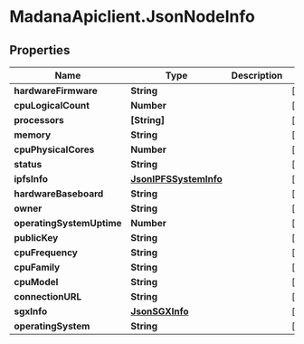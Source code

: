 # MadanaApiclient.JsonNodeInfo

## Properties

Name | Type | Description | Notes
------------ | ------------- | ------------- | -------------
**hardwareFirmware** | **String** |  | [optional] 
**cpuLogicalCount** | **Number** |  | [optional] 
**processors** | **[String]** |  | [optional] 
**memory** | **String** |  | [optional] 
**cpuPhysicalCores** | **Number** |  | [optional] 
**status** | **String** |  | [optional] 
**ipfsInfo** | [**JsonIPFSSystemInfo**](JsonIPFSSystemInfo.md) |  | [optional] 
**hardwareBaseboard** | **String** |  | [optional] 
**owner** | **String** |  | [optional] 
**operatingSystemUptime** | **Number** |  | [optional] 
**publicKey** | **String** |  | [optional] 
**cpuFrequency** | **String** |  | [optional] 
**cpuFamily** | **String** |  | [optional] 
**cpuModel** | **String** |  | [optional] 
**connectionURL** | **String** |  | [optional] 
**sgxInfo** | [**JsonSGXInfo**](JsonSGXInfo.md) |  | [optional] 
**operatingSystem** | **String** |  | [optional] 


